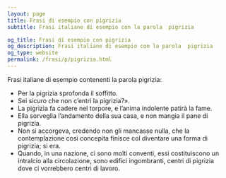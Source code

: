 ```yaml
---
layout: page
title: Frasi di esempio con pigrizia 
subtitle: Frasi italiane di esempio con la parola  pigrizia

og_title: Frasi di esempio con pigrizia 
og_description: Frasi italiane di esempio con la parola  pigrizia
og_type: website
permalink: /frasi/p/pigrizia.html
---
```


Frasi italiane di esempio contenenti la parola pigrizia:


- Per la pigrizia sprofonda il soffitto.
- Sei sicuro che non c’entri la pigrizia?».
- La pigrizia fa cadere nel torpore, e l’anima indolente patirà la fame.
- Ella sorveglia l’andamento della sua casa, e non mangia il pane di pigrizia.
- Non si accorgeva, credendo non gli mancasse nulla, che la contemplazione così concepita finisce col diventare una forma di pigrizia; si era.
- Quando, in una nazione, ci sono molti conventi, essi costituiscono un intralcio alla circolazione, sono edifici ingombranti, centri di pigrizia dove ci vorrebbero centri di lavoro.

